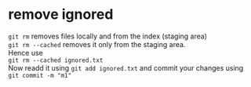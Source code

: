 # remove ignored
`git rm` removes files locally and from the index (staging area)<br/>
`git rm --cached` removes it only from the staging area.<br/>
Hence use<br/>
`git rm --cached ignored.txt`<br/>
Now readd it using `git add ignored.txt` and commit your changes using `git commit -m "m1"`